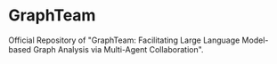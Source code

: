 # GraphTeam
Official Repository of "GraphTeam: Facilitating Large Language Model-based Graph Analysis via Multi-Agent Collaboration".
